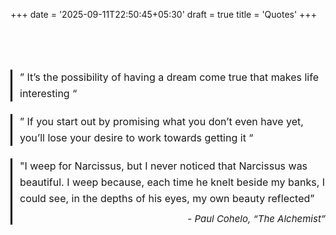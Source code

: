 +++
date = '2025-09-11T22:50:45+05:30'
draft = true
title = 'Quotes'
+++

<!--more-->
<div style="margin-top: 5rem"></div>

<div style="margin:auto;">

  <!-- Second Quote -->
  <div style="border-left:3px solid #000; padding-left:12px; margin:20px 0;">
    <p style="font-size:16px; line-height:1.6; margin:0;">
      ” It’s the possibility of having a dream come true that makes life interesting “
    </p>
  </div>

  <!-- Third Quote -->
  <div style="border-left:3px solid #000; padding-left:12px; margin:20px 0;">
    <p style="font-size:16px; line-height:1.6; margin:0;">
      ” If you start out by promising what you don’t even have yet, you’ll lose your desire to work towards getting it “
    </p>
  </div>

  <!-- Repeated First Quote -->
  <div style="border-left:3px solid #000; padding-left:12px; margin:20px 0;">
    <p style="font-size:16px; line-height:1.6; margin:0;">
      "I weep for Narcissus, but I never noticed that Narcissus was beautiful. 
      I weep because, each time he knelt beside my banks, I could see, in the depths of his eyes, 
      my own beauty reflected”
    </p>
    <p style="text-align:right; font-size:15px; margin-top:10px; font-style:italic;">
      - Paul Cohelo, “The Alchemist”
    </p>
  </div>

</div>
